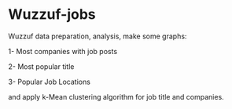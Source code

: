 # Wuzzuf-jobs
Wuzzuf data preparation, analysis, make some graphs:

1- Most companies with job posts 

2- Most popular title 

3- Popular Job Locations

and apply k-Mean clustering algorithm for job title and companies.

